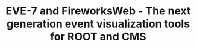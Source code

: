 ---
layout: default
title: EVE-7 and FireworksWeb - The next generation event visualization tools for ROOT and CMS
authors: Alja Mrak Tadel, Matevž Tadel, Avi Yagil, Dmytro Kovalskyi and Sergey Linev
conference: 24th International Conference on Computing in High Energy and Nuclear Physics (CHEP 2019) Adelaide, Australia, November 4-8, 2019
type: VIS
doi: 10.1051/epjconf/202024508027
---